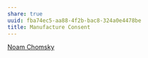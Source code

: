 ```yaml
---
share: true
uuid: fba74ec5-aa88-4f2b-bac8-324a0e4478be
title: Manufacture Consent
---
```


[Noam Chomsky](/undefined)
